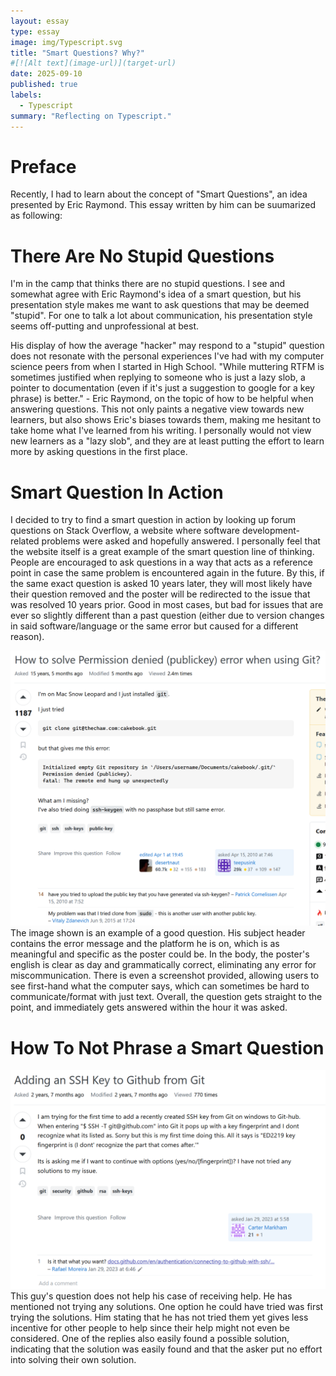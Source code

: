 ```yaml
---
layout: essay
type: essay
image: img/Typescript.svg
title: "Smart Questions? Why?"
#[![Alt text](image-url)](target-url)
date: 2025-09-10
published: true
labels:
  - Typescript
summary: "Reflecting on Typescript."
---
```


# Preface
Recently, I had to learn about the concept of "Smart Questions", an idea presented by Eric Raymond. This essay written by him can be suumarized as following: 

# There Are No Stupid Questions
I'm in the camp that thinks there are no stupid questions. I see and somewhat agree with Eric Raymond's idea of a smart question, but his presentation style makes me want to ask questions that may be deemed "stupid". For one to talk a lot about communication, his presentation style seems off-putting and unprofessional at best. 

His display of how the average "hacker" may respond to a "stupid" question does not resonate with the personal experiences I've had with my computer science peers from when I started in High School. "While muttering RTFM is sometimes justified when replying to someone who is just a lazy slob, a pointer to documentation (even if it's just a suggestion to google for a key phrase) is better." - Eric Raymond, on the topic of how to be helpful when answering questions. This not only paints a negative view towards new learners, but also shows Eric's biases towards them, making me hesitant to take home what I've learned from his writing. I personally would not view new learners as a "lazy slob", and they are at least putting the effort to learn more by asking questions in the first place.

# Smart Question In Action
I decided to try to find a smart question in action by looking up forum questions on Stack Overflow, a website where software development-related problems were asked and hopefully answered. I personally feel that the website itself is a great example of the smart question line of thinking. People are encouraged to ask questions in a way that acts as a reference point in case the same problem is encountered again in the future. By this, if the same exact question is asked 10 years later, they will most likely have their question removed and the poster will be redirected to the issue that was resolved 10 years prior. Good in most cases, but bad for issues that are ever so slightly different than a past question (either due to version changes in said software/language or the same error but caused for a different reason). 

[![Good Question](/img/smart-questions/good.png)](https://stackoverflow.com/questions/2643502/how-to-solve-permission-denied-publickey-error-when-using-git/2643584#2643584)
The image shown is an example of a good question. His subject header contains the error message and the platform he is on, which is as meaningful and specific as the poster could be. In the body, the poster's english is clear as day and grammatically correct, eliminating any error for miscommunication. There is even a screenshot provided, allowing users to see first-hand what the computer says, which can sometimes be hard to communicate/format with just text. Overall, the question gets straight to the point, and immediately gets answered within the hour it was asked.  


# How To Not Phrase a Smart Question

[![Bad Question](/img/smart-questions/bad.png)](https://stackoverflow.com/questions/75272888/adding-an-ssh-key-to-github-from-git)
This guy's question does not help his case of receiving help. He has mentioned not trying any solutions. One option he could have tried was first trying the solutions. Him stating that he has not tried them yet gives less incentive for other people to help since their help might not even be considered. One of the replies also easily found a possible solution, indicating that the solution was easily found and that the asker put no effort into solving their own solution.